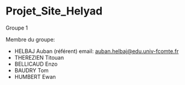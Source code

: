 # Projet_Site_Helyad

Groupe 1

Membre du groupe:
  - HELBAJ Auban (référent)   email: auban.helbaj@edu.univ-fcomte.fr
  - THEREZIEN Titouan 
  - BELLICAUD Enzo 
  - BAUDRY Tom 
  - HUMBERT Ewan
